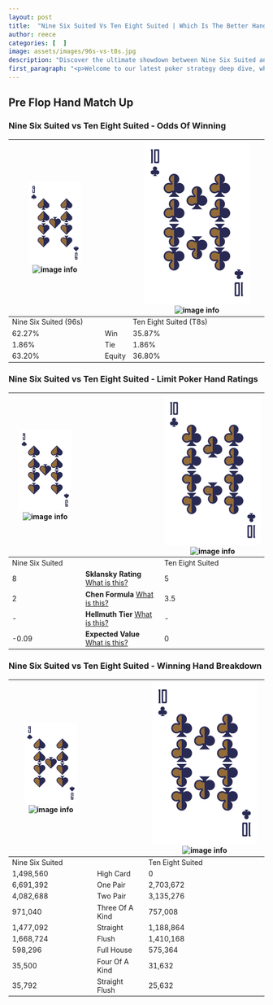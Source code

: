 ```yaml
---
layout: post
title:  "Nine Six Suited Vs Ten Eight Suited | Which Is The Better Hand In Poker? A Complete Guide"
author: reece
categories: [  ]
image: assets/images/96s-vs-t8s.jpg
description: "Discover the ultimate showdown between Nine Six Suited and Ten Eight Suited in poker! Uncover the odds, strategies, and scenarios where one hand triumphs over the other. Get ready to up your poker game with this thrilling analysis."
first_paragraph: "<p>Welcome to our latest poker strategy deep dive, where we're pitting two distinct hands against each other in a high-stakes showdown: Nine Six Suited vs Ten Eight Suited.</p><p>In the dynamic world of poker, every decision counts, and knowing which hand holds the upper hand is key to your success at the table.</p><p>In this article, we'll dissect these two hands, explore the scenarios where one dominates the other, and equip you with the knowledge to make strategic choices that can tip the odds in your favor.</p><p>Get ready to unravel the intriguing dynamics of these poker hands and elevate your game to new heights.</p>"
---
```




[comment]: # (sp0)

## Pre Flop Hand Match Up

<div class="table hand-ratings" markdown="1"> 



### Nine Six Suited vs Ten Eight Suited - Odds Of Winning


    
| ![image info](assets/images/hand1/9.png) ![image info](assets/images/hand1/6s.png) |  | ![image info](assets/images/hand2/T.png) ![image info](assets/images/hand2/8s.png) |
| -------- | -------- | -------- |
| Nine Six Suited (96s) |  | Ten Eight Suited (T8s) |
| 62.27% | Win | 35.87% |
| 1.86% | Tie | 1.86% |
| 63.20% | Equity | 36.80% |




[comment]: # (sp1)



### Nine Six Suited vs Ten Eight Suited - Limit Poker Hand Ratings


    
| ![image info](assets/images/hand1/9.png) ![image info](assets/images/hand1/6s.png) |  | ![image info](assets/images/hand2/T.png) ![image info](assets/images/hand2/8s.png) |
| -------- | -------- | -------- |
| Nine Six Suited |  | Ten Eight Suited |
| 8 | **Sklansky Rating** [What is this?](/sklansky-rating-explained) | 5 |
| 2 | **Chen Formula** [What is this?](/chen-formula-explained) | 3.5 |
| - | **Hellmuth Tier** [What is this?](/Hellmuth-tier-explained) | - |
| -0.09 | **Expected Value** [What is this?](/expected-value-explained) | 0 |




[comment]: # (sp2)



### Nine Six Suited vs Ten Eight Suited - Winning Hand Breakdown


    
| ![image info](assets/images/hand1/9.png) ![image info](assets/images/hand1/6s.png) |  | ![image info](assets/images/hand2/T.png) ![image info](assets/images/hand2/8s.png) |
| -------- | -------- | -------- |
| Nine Six Suited |  | Ten Eight Suited |
| 1,498,560 | High Card | 0 |
| 6,691,392 | One Pair | 2,703,672 |
| 4,082,688 | Two Pair | 3,135,276 |
| 971,040 | Three Of A Kind | 757,008 |
| 1,477,092 | Straight | 1,188,864 |
| 1,668,724 | Flush | 1,410,168 |
| 598,296 | Full House | 575,364 |
| 35,500 | Four Of A Kind | 31,632 |
| 35,792 | Straight Flush | 25,632 |




[comment]: # (sp3)



</div>

[comment]: # (sp4)



[comment]: # (sp5)

